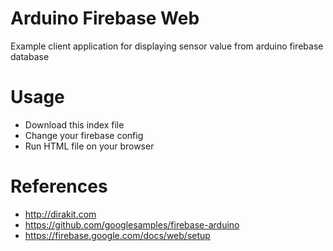 # Arduino Firebase Web
Example client application for displaying sensor value from arduino firebase database

# Usage
- Download this index file
- Change your firebase config
- Run HTML file on your browser

# References
 - http://dirakit.com
 - https://github.com/googlesamples/firebase-arduino
 - https://firebase.google.com/docs/web/setup
